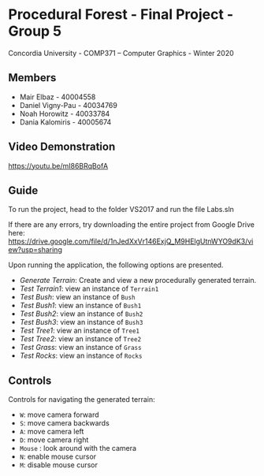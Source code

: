 # Procedural Forest - Final Project - Group 5

Concordia University - COMP371 – Computer Graphics - Winter 2020

## Members
- Mair Elbaz - 40004558
- Daniel Vigny-Pau - 40034769
- Noah Horowitz - 40033784
- Dania Kalomiris - 40005674

## Video Demonstration
https://youtu.be/mI86BRqBofA

## Guide
To run the project, head to the folder VS2017 and run the file Labs.sln

If there are any errors, try downloading the entire project from Google Drive here: https://drive.google.com/file/d/1nJedXxVr146ExjQ_M9HElgUtnWYO9dK3/view?usp=sharing


Upon running the application, the following options are presented.
- *Generate Terrain*: Create and view a new procedurally generated terrain.
- *Test Terrain1*: view an instance of `Terrain1`
- *Test Bush*: view an instance of `Bush`
- *Test Bush1*: view an instance of `Bush1`
- *Test Bush2*: view an instance of `Bush2`
- *Test Bush3*: view an instance of `Bush3`
- *Test Tree1*: view an instance of `Tree1`
- *Test Tree2*: view an instance of `Tree2`
- *Test Grass*: view an instance of `Grass`
- *Test Rocks*: view an instance of `Rocks`

## Controls
Controls for navigating the generated terrain:
- `W`: move camera forward
- `S`: move camera backwards
- `A`: move camera left
- `D`: move camera right
- `Mouse` : look around with the camera
- `N`: enable mouse cursor
- `M`: disable mouse cursor
